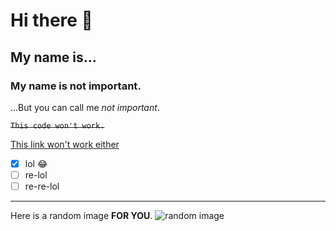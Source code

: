 # Hi there 👋
## My name is...
### My name is **not important**.

...But you can call me *not important*.

~~`This code won't work.`~~

[This link won't work either](https://www.mqlksdfjfzapeoiursdcvejzghphteoaeemlajpoefvnaepofreeomvneg.brte)

- [x] lol :joy: 
- [ ] re-lol
- [ ] re-re-lol

---
Here is a random image **FOR YOU**.
![random image](https://github.com/user-attachments/assets/15d36a2a-6aa7-46a4-94b8-3d97a62de1b7)

